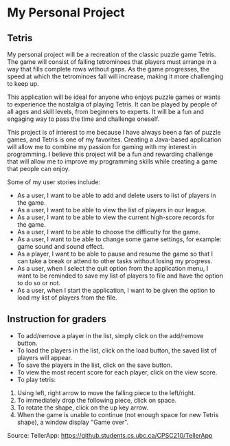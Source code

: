 # My Personal Project

## Tetris
My personal project will be a recreation of the classic puzzle game Tetris. The game will consist of falling tetrominoes that players must arrange in a way that fills complete rows without gaps. As the game progresses, the speed at which the tetrominoes fall will increase, making it more challenging to keep up.

This application will be ideal for anyone who enjoys puzzle games or wants to experience the nostalgia of playing Tetris. It can be played by people of all ages and skill levels, from beginners to experts. It will be a fun and engaging way to pass the time and challenge oneself.

This project is of interest to me because I have always been a fan of puzzle games, and Tetris is one of my favorites. Creating a Java-based application will allow me to combine my passion for gaming with my interest in programming. I believe this project will be a fun and rewarding challenge that will allow me to improve my programming skills while creating a game that people can enjoy.

Some of my user stories include:
- As a user, I want to be able to add and delete users to list of players in the game.
- As a user, I want to be able to view the list of players in our league.
- As a user, I want to be able to view the current high-score records for the game.
- As a user, I want to be able to choose the difficulty for the game.
- As a user, I want to be able to change some game settings, for example: game sound and sound effect.
- As a player, I want to be able to pause and resume the game so that I can take a break or attend to other tasks without losing my progress.
- As a user, when I select the quit option from the application menu, I want to be reminded to save my list of players to file and have the option to do so or not.
- As a user, when I start the application, I want to be given the option to load my list of players from the file.

## Instruction for graders

     
- To add/remove a player in the list, simply click on the add/remove button.
- To load the players in the list, click on the load button, the saved list of players will appear.
- To save the players in the list, click on the save button.
- To view the most recent score for each player, click on the view score.
- To play tetris:
1. Using left, right arrow to move the falling piece to the left/right.
2. To immediately drop the following piece, click on space.
3. To rotate the shape, click on the up key arrow.
4. When the game is unable to continue (not enough space for new Tetris shape), a window display "Game over".

Source:
TellerApp: https://github.students.cs.ubc.ca/CPSC210/TellerApp